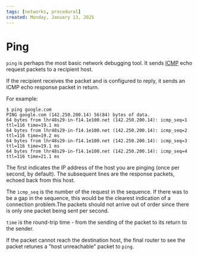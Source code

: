 ```yaml
---
tags: [networks, procedural]
created: Monday, January 13, 2025
---
```


# Ping

`ping` is perhaps the most basic network debugging tool. It sends
[ICMP](ICMP_Protocol.md) echo request packets to a recipient host.

If the recipient receives the packet and is configured to reply, it sends an
ICMP echo response packet in return.

For example:

```
$ ping google.com
PING google.com (142.250.200.14) 56(84) bytes of data.
64 bytes from lhr48s29-in-f14.1e100.net (142.250.200.14): icmp_seq=1 ttl=116 time=19.1 ms
64 bytes from lhr48s29-in-f14.1e100.net (142.250.200.14): icmp_seq=2 ttl=116 time=19.2 ms
64 bytes from lhr48s29-in-f14.1e100.net (142.250.200.14): icmp_seq=3 ttl=116 time=19.1 ms
64 bytes from lhr48s29-in-f14.1e100.net (142.250.200.14): icmp_seq=4 ttl=116 time=21.1 ms
```

The first indicates the IP address of the host you are pinging (once per second,
by default). The subsequent lines are the response packets, echoed back from
this host.

The `icmp_seq` is the number of the request in the sequence. If there was to be
a gap in the sequence, this would be the clearest indication of a connection
problem.The packets should not arrive out of order since there is only one
packet being sent per second.

`time` is the round-trip time - from the sending of the packet to its return to
the sender.

If the packet cannot reach the destination host, the final router to see the
packet retunes a "host unreachable" packet to `ping`.
